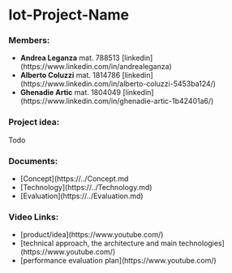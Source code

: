 # Iot-Project-Name

### Members:
<ul>
<li><b>Andrea Leganza</b> mat. 788513 [linkedin](https://www.linkedin.com/in/andrealeganza)</li>
<li><b>Alberto Coluzzi</b> mat. 1814786 [linkedin](https://www.linkedin.com/in/alberto-coluzzi-5453ba124/)</li>
<li><b>Ghenadie Artic</b> mat. 1804049 [linkedin](https://www.linkedin.com/in/ghenadie-artic-1b42401a6/)</li>
</ul>

### Project idea:
Todo
### Documents:
<ul>
<li>[Concept](https://../Concept.md</li>
<li>[Technology](https://../Technology.md)</li>
<li>[Evaluation](https://../Evaluation.md)</li>
</ul>

### Video Links:
<ul>
<li>[product/idea](https://www.youtube.com/)</li>
<li>[technical approach, the architecture and main technologies](https://www.youtube.com/)</li>
<li>[performance evaluation plan](https://www.youtube.com/)</li>
</ul>